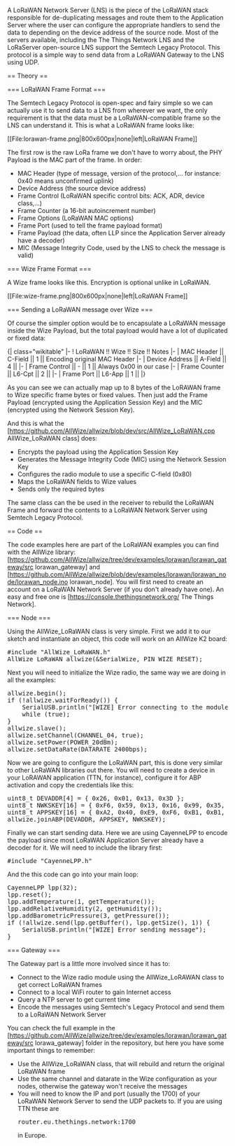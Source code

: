 A LoRaWAN Network Server (LNS) is the piece of the LoRaWAN stack responsible for de-duplicating messages and route them to the Application Server where the user can configure the appropriate handlers to send the data to depending on the device address of the source node. Most of the servers available, including the The Things Network LNS and the LoRaServer open-source LNS support the Semtech Legacy Protocol. This protocol is a simple way to send data from a LoRaWAN Gateway to the LNS using UDP.

== Theory == 

=== LoRaWAN Frame Format ===

The Semtech Legacy Protocol is open-spec and fairy simple so we can actually use it to send data to a LNS from wherever we want, the only requirement is that the data must be a LoRaWAN-compatible frame so the LNS can understand it. This is what a LoRaWAN frame looks like:

[[File:lorawan-frame.png|800x600px|none|left|LoRaWAN Frame]]

The first row is the raw LoRa frame we don't have to worry about, the PHY Payload is the MAC part of the frame. In order:

* MAC Header (type of message, version of the protocol,... for instance: 0x40 means unconfirmed uplink)
* Device Address (the source device address)
* Frame Control (LoRaWAN specific control bits: ACK, ADR, device class,...)
* Frame Counter (a 16-bit autoincrement number)
* Frame Options (LoRaWAN MAC options)
* Frame Port (used to tell the frame payload format)
* Frame Payload (the data, often LLP since the Application Server already have a decoder)
* MIC (Message Integrity Code, used by the LNS to check the message is valid)


=== Wize Frame Format ===

A Wize frame looks like this. Encryption is optional unlike in LoRaWAN.

[[File:wize-frame.png|800x600px|none|left|LoRaWAN Frame]]

=== Sending a LoRaWAN message over Wize ===

Of course the simpler option would be to encapsulate a LoRaWAN message inside the Wize Payload, but the total payload would have a lot of duplicated or fixed data:

{| class="wikitable"
|-
! LoRaWAN !! Wize !! Size !! Notes
|-
| MAC Header || C-Field || 1 || Encoding original MAC Header
|-
| Device Address || A-Field || 4 || 
|-
| Frame Control || - || 1 || Always 0x00 in our case
|-
| Frame Counter || L6-Cpt || 2 || 
|-
| Frame Port || L6-App || 1 || 
|}

As you can see we can actually map up to 8 bytes of the LoRAWAN frame to Wize specific frame bytes or fixed values. Then just add the Frame Payload (encrypted using the Application Session Key) and the MIC (encrypted using the Network Session Key).

And this is what the [https://github.com/AllWize/allwize/blob/dev/src/AllWize_LoRaWAN.cpp AllWize_LoRaWAN class] does:

* Encrypts the payload using the Application Session Key
* Generates the Message Integrity Code (MIC) using the Network Session Key
* Configures the radio module to use a specific C-field (0x80)
* Maps the LoRaWAN fields to Wize values
* Sends only the required bytes

The same class can the be used in the receiver to rebuild the LoRaWAN Frame and forward the contents to a LoRaWAN Network Server using Semtech Legacy Protocol.

== Code ==

The code examples here are part of the LoRaWAN examples you can find with the AllWize library: [https://github.com/AllWize/allwize/tree/dev/examples/lorawan/lorawan_gateway/src lorawan_gateway] and [https://github.com/AllWize/allwize/blob/dev/examples/lorawan/lorawan_node/lorawan_node.ino lorawan_node]. You will first need to create an account on a LoRaWAN Network Server (if you don't already have one). An easy and free one is [https://console.thethingsnetwork.org/ The Things Network].

=== Node ===

Using the AllWize_LoRaWAN class is very simple. First we add it to our sketch and instantiate an object, this code will work on an AllWize K2 board:

<pre>
#include "AllWize_LoRaWAN.h"
AllWize_LoRaWAN allwize(&SerialWize, PIN_WIZE_RESET);
</pre>

Next you will need to initialize the Wize radio, the same way we are doing in all the examples:

<pre>
allwize.begin();
if (!allwize.waitForReady()) {
    SerialUSB.println("[WIZE] Error connecting to the module, check your wiring!");
    while (true);
}
allwize.slave();
allwize.setChannel(CHANNEL_04, true);
allwize.setPower(POWER_20dBm);
allwize.setDataRate(DATARATE_2400bps);
</pre>

Now we are going to configure the LoRaWAN part, this is done very similar to other LoRaWAN libraries out there. You will need to create a device in your LoRAWAN application (TTN, for instance), configure it for ABP activation and copy the credentials like this:

<pre>
uint8_t DEVADDR[4] = { 0x26, 0x01, 0x13, 0x3D };
uint8_t NWKSKEY[16] = { 0xF6, 0x59, 0x13, 0x16, 0x99, 0x35, 0x0E, 0xBF, 0x41, 0xE5, 0xEA, 0xA6, 0x95, 0xFE, 0x64, 0x27 };
uint8_t APPSKEY[16] = { 0xA2, 0x40, 0xE9, 0xF6, 0xB1, 0xB1, 0x3B, 0x53, 0xB1, 0xE2, 0x0A, 0x0D, 0x3D, 0x50, 0x74, 0xCB };
allwize.joinABP(DEVADDR, APPSKEY, NWKSKEY);
</pre>

Finally we can start sending data. Here we are using CayenneLPP to encode the payload since most LoRaWAN Application Server already have a decoder for it. We will need to include the library first:

<pre>
#include "CayenneLPP.h"
</pre>

And the this code can go into your main loop:

<pre>
CayenneLPP lpp(32);
lpp.reset();
lpp.addTemperature(1, getTemperature());
lpp.addRelativeHumidity(2, getHumidity());
lpp.addBarometricPressure(3, getPressure());
if (!allwize.send(lpp.getBuffer(), lpp.getSize(), 1)) {
    SerialUSB.println("[WIZE] Error sending message");
}
</pre>

=== Gateway ===

The Gateway part is a little more involved since it has to:

* Connect to the Wize radio module using the AllWize_LoRAWAN class to get correct LoRaWAN frames
* Connect to a local WiFi router to gain Internet access
* Query a NTP server to get current time
* Encode the messages using Semtech's Legacy Protocol and send them to a LoRaWAN Network Server

You can check the full example in the [https://github.com/AllWize/allwize/tree/dev/examples/lorawan/lorawan_gateway/src lorawa_gateway] folder in the repository, but here you have some important things to remember:

* Use the AllWize_LoRaWAN class, that will rebuild and return the original LoRaWAN frame 
* Use the same channel and datarate in the Wize configuration as your nodes, otherwise the gateway won't receive the messages
* You will need to know the IP and port (usually the 1700) of your LoRaWAN Network Server to send the UDP packets to. If you are using TTN these are <pre>router.eu.thethings.network:1700</pre> in Europe.